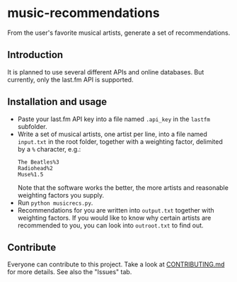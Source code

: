 # music-recommendations

From the user's favorite musical artists, generate a set of recommendations.

## Introduction

It is planned to use several different APIs and online databases. But currently, only the last.fm API is supported.

## Installation and usage

* Paste your last.fm API key into a file named `.api_key` in the `lastfm` subfolder.
* Write a set of musical artists, one artist per line, into a file named `input.txt` in the root folder, together with a weighting factor, delimited by a `%` character, e.g.:
  ```
  The Beatles%3
  Radiohead%2
  Muse%1.5
  ```
  Note that the software works the better, the more artists and reasonable weighting factors you supply.
* Run `python musicrecs.py`.
* Recommendations for you are written into `output.txt` together with weighting factors. If you would like to know why certain artists are recommended to you, you can look into `outroot.txt` to find out.

## Contribute

Everyone can contribute to this project. Take a look at [CONTRIBUTING.md](CONTRIBUTING.md) for more details. See also the "Issues" tab.

